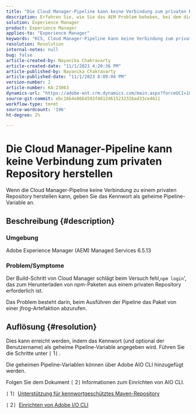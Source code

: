```yaml
---
title: "Die Cloud Manager-Pipeline kann keine Verbindung zum privaten Repository herstellen"
description: Erfahren Sie, wie Sie das AEM Problem beheben, bei dem die Cloud Manager-Pipeline keine Verbindung zu einem privaten Repository herstellen kann.
solution: Experience Manager
product: Experience Manager
applies-to: "Experience Manager"
keywords: "KCS, Cloud Manager-Pipeline kann keine Verbindung zum privaten Repository herstellen, AEM Managed Services 6.5.13, geheime Pipeline-Variable, Adobe AIO CLI"
resolution: Resolution
internal-notes: null
bug: false
article-created-by: Nayanika Chakravarty
article-created-date: "11/1/2023 4:20:36 PM"
article-published-by: Nayanika Chakravarty
article-published-date: "11/1/2023 8:09:04 PM"
version-number: 2
article-number: KA-23063
dynamics-url: "https://adobe-ent.crm.dynamics.com/main.aspx?forceUCI=1&pagetype=entityrecord&etn=knowledgearticle&id=1771a694-d278-ee11-8179-6045bd0065f9"
source-git-commit: ebc16b4e8664593f4812d61523232bad33ce4611
workflow-type: tm+mt
source-wordcount: '196'
ht-degree: 2%

---
```


# Die Cloud Manager-Pipeline kann keine Verbindung zum privaten Repository herstellen


Wenn die Cloud Manager-Pipeline keine Verbindung zu einem privaten Repository herstellen kann, geben Sie das Kennwort als geheime Pipeline-Variable an.



## Beschreibung {#description}


### Umgebung

Adobe Experience Manager (AEM) Managed Services 6.5.13

### Problem/Symptome

Der Build-Schritt von Cloud Manager schlägt beim Versuch fehl,`npm login`&#39;, das zum Herunterladen von npm-Paketen aus einem privaten Repository erforderlich ist.

Das Problem besteht darin, beim Ausführen der Pipeline das Paket von einer jfrog-Artefaktion abzurufen.


## Auflösung {#resolution}


Dies kann erreicht werden, indem das Kennwort (und optional der Benutzername) als geheime Pipeline-Variable angegeben wird. Führen Sie die Schritte unter `[` 1`]` .

Die geheimen Pipeline-Variablen können über Adobe AIO CLI hinzugefügt werden.

Folgen Sie dem Dokument `[` 2`]`  Informationen zum Einrichten von AIO CLI.

`[` 1`]`  [Unterstützung für kennwortgeschütztes Maven-Repository](https://experienceleague.adobe.com/docs/experience-manager-cloud-service/content/implementing/using-cloud-manager/create-application-project/setting-up-project.html?lang=en#password-protected-maven-repositories)

`[` 2`]`  [Einrichten von Adobe I/O CLI](https://experienceleague.adobe.com/docs/experience-manager-learn/cloud-service/local-development-environment-set-up/development-tools.html?lang=en#aio-cli)
